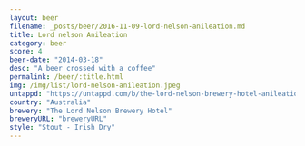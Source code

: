 ```yaml
---
layout: beer
filename: _posts/beer/2016-11-09-lord-nelson-anileation.md
title: Lord nelson Anileation
category: beer
score: 4
beer-date: "2014-03-18"
desc: "A beer crossed with a coffee"
permalink: /beer/:title.html
img: /img/list/lord-nelson-anileation.jpeg
untappd: "https://untappd.com/b/the-lord-nelson-brewery-hotel-anileation/58024"
country: "Australia"
brewery: "The Lord Nelson Brewery Hotel"
breweryURL: "breweryURL"
style: "Stout - Irish Dry"
---
```

